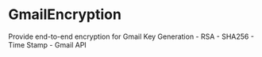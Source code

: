 # GmailEncryption
Provide end-to-end encryption for Gmail
Key Generation - RSA - SHA256 - Time Stamp - Gmail API
